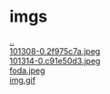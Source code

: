 # imgs 
<a href='https://gabrielryanft.github.io/learning/cursoemvideo/javascript/exercicios-cursoemvideo/lista-com-select' target='_self' rel='prev'>..</a><br/>
<a href='https://gabrielryanft.github.io/learning/cursoemvideo/javascript/exercicios-cursoemvideo/lista-com-select/imgs/101308-0.2f975c7a.jpeg' target='_blank' rel='next'>101308-0.2f975c7a.jpeg</a><br/>
<a href='https://gabrielryanft.github.io/learning/cursoemvideo/javascript/exercicios-cursoemvideo/lista-com-select/imgs/101314-0.c91e50d3.jpeg' target='_blank' rel='next'>101314-0.c91e50d3.jpeg</a><br/>
<a href='https://gabrielryanft.github.io/learning/cursoemvideo/javascript/exercicios-cursoemvideo/lista-com-select/imgs/foda.jpeg' target='_blank' rel='next'>foda.jpeg</a><br/>
<a href='https://gabrielryanft.github.io/learning/cursoemvideo/javascript/exercicios-cursoemvideo/lista-com-select/imgs/img.gif' target='_blank' rel='next'>img.gif</a><br/>
